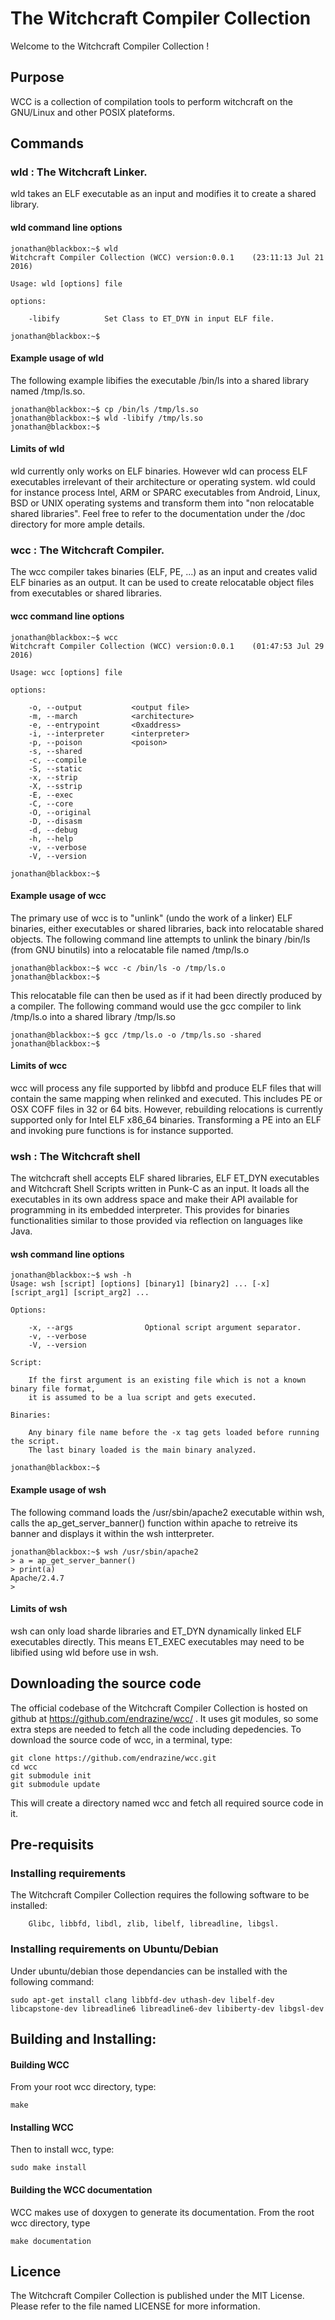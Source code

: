 

#     The Witchcraft Compiler Collection

Welcome to the Witchcraft Compiler Collection !

## Purpose

WCC is a collection of compilation tools to perform witchcraft on the GNU/Linux and other POSIX plateforms.


## Commands

### wld : The Witchcraft Linker.
wld takes an ELF executable as an input and modifies it to create a shared library.
#### wld command line options
	jonathan@blackbox:~$ wld
	Witchcraft Compiler Collection (WCC) version:0.0.1    (23:11:13 Jul 21 2016)

	Usage: wld [options] file

	options:

	    -libify          Set Class to ET_DYN in input ELF file.

	jonathan@blackbox:~$ 
#### Example usage of wld
The following example libifies the executable /bin/ls into a shared library named /tmp/ls.so.

	jonathan@blackbox:~$ cp /bin/ls /tmp/ls.so
	jonathan@blackbox:~$ wld -libify /tmp/ls.so
	jonathan@blackbox:~$ 

#### Limits of wld
wld currently only works on ELF binaries. However wld can process ELF executables irrelevant of their architecture or operating system. wld could for instance process Intel, ARM or SPARC executables from Android, Linux, BSD or UNIX operating systems and transform them into "non relocatable shared libraries". Feel free to refer to the documentation under the /doc directory for more ample details.

### wcc : The Witchcraft Compiler.
The wcc compiler takes binaries (ELF, PE, ...) as an input and creates valid ELF binaries as an output. It can be used to create relocatable object files from executables or shared libraries. 

#### wcc command line options
	jonathan@blackbox:~$ wcc
	Witchcraft Compiler Collection (WCC) version:0.0.1    (01:47:53 Jul 29 2016)

	Usage: wcc [options] file

	options:

	    -o, --output           <output file>
	    -m, --march            <architecture>
	    -e, --entrypoint       <0xaddress>
	    -i, --interpreter      <interpreter>
	    -p, --poison           <poison>
	    -s, --shared
	    -c, --compile
	    -S, --static
	    -x, --strip
	    -X, --sstrip
	    -E, --exec
	    -C, --core
	    -O, --original
	    -D, --disasm
	    -d, --debug
	    -h, --help
	    -v, --verbose
	    -V, --version

	jonathan@blackbox:~$ 

#### Example usage of wcc
The primary use of wcc is to "unlink" (undo the work of a linker) ELF binaries, either executables or shared libraries, back into relocatable shared objects.
The following command line attempts to unlink the binary /bin/ls (from GNU binutils) into a relocatable file named /tmp/ls.o

    jonathan@blackbox:~$ wcc -c /bin/ls -o /tmp/ls.o
    jonathan@blackbox:~$ 

This relocatable file can then be used as if it had been directly produced by a compiler. The following command would use the gcc compiler to link /tmp/ls.o into a shared library /tmp/ls.so

	jonathan@blackbox:~$ gcc /tmp/ls.o -o /tmp/ls.so -shared
	jonathan@blackbox:~$ 

#### Limits of wcc
wcc will process any file supported by libbfd and produce ELF files that will contain the same mapping when relinked and executed. This includes PE or OSX COFF files in 32 or 64 bits. However, rebuilding relocations is currently supported only for Intel ELF x86_64 binaries. Transforming a PE into an ELF and invoking pure functions is for instance supported.

### wsh : The Witchcraft shell
The witchcraft shell accepts ELF shared libraries, ELF ET_DYN executables and Witchcraft Shell Scripts written in Punk-C as an input. It loads all the executables in its own address space and make their API available for programming in its embedded interpreter. This provides for binaries functionalities similar to those provided via reflection on languages like Java.

#### wsh command line options

	jonathan@blackbox:~$ wsh -h
	Usage: wsh [script] [options] [binary1] [binary2] ... [-x] [script_arg1] [script_arg2] ...

	Options:

	    -x, --args                Optional script argument separator.
	    -v, --verbose
	    -V, --version

	Script:

	    If the first argument is an existing file which is not a known binary file format,
	    it is assumed to be a lua script and gets executed.

	Binaries:

	    Any binary file name before the -x tag gets loaded before running the script.
	    The last binary loaded is the main binary analyzed.

	jonathan@blackbox:~$ 

#### Example usage of wsh
The following command loads the /usr/sbin/apache2 executable within wsh, calls the ap_get_server_banner() function within
apache to retreive its banner and displays it within the wsh intterpreter.

	jonathan@blackbox:~$ wsh /usr/sbin/apache2
	> a = ap_get_server_banner()
	> print(a)
	Apache/2.4.7
	> 
#### Limits of wsh
wsh can only load sharde libraries and ET_DYN dynamically linked ELF executables directly. This means ET_EXEC executables may need to be libified using wld before use in wsh.

## Downloading the source code
The official codebase of the Witchcraft Compiler Collection is hosted on github at https://github.com/endrazine/wcc/ . It uses git modules, so some extra steps are needed to fetch all the code including depedencies. To download the source code of wcc, in a terminal, type:

    git clone https://github.com/endrazine/wcc.git
    cd wcc
    git submodule init
    git submodule update

This will create a directory named wcc and fetch all required source code in it.

## Pre-requisits

### Installing requirements
The Witchcraft Compiler Collection requires the following software to be installed:

        Glibc, libbfd, libdl, zlib, libelf, libreadline, libgsl.

### Installing requirements on Ubuntu/Debian
Under ubuntu/debian those dependancies can be installed with the following command:

    sudo apt-get install clang libbfd-dev uthash-dev libelf-dev libcapstone-dev libreadline6 libreadline6-dev libiberty-dev libgsl-dev

## Building and Installing:
#### Building WCC
From your root wcc directory, type:

    make
#### Installing WCC
Then to install wcc, type:

    sudo make install

#### Building the WCC documentation
WCC makes use of doxygen to generate its documentation. From the root wcc directory, type

    make documentation

## Licence
The Witchcraft Compiler Collection is published under the MIT License.
Please refer to the file named LICENSE for more information.


